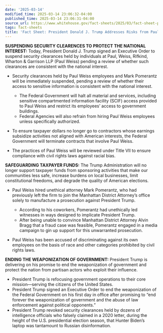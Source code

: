 ```yaml
---
date: '2025-03-14'
modified_time: 2025-03-14 23:06:32-04:00
published_time: 2025-03-14 23:06:31-04:00
source_url: https://www.whitehouse.gov/fact-sheets/2025/03/fact-sheet-president-donald-j-trump-addresses-risks-from-paul-weiss/
tags: fact-sheets
title: 'Fact Sheet: President Donald J. Trump Addresses Risks from Paul Weiss'
---
```

 
**SUSPENDING SECURITY CLEARENCES TO PROTECT THE NATIONAL INTEREST:**
Today, President Donald J. Trump signed an Executive Order to suspend
security clearances held by individuals at Paul, Weiss, Rifkind, Wharton
& Garrison LLP (Paul Weiss) pending a review of whether such clearances
are consistent with the national interest.

-   Security clearances held by Paul Weiss employees and Mark Pomerantz
    will be immediately suspended, pending a review of whether their
    access to sensitive information is consistent with the national
    interest.
    -   The Federal Government will halt all material and services,
        including sensitive compartmented information facility (SCIF)
        access provided to Paul Weiss and restrict its employees’ access
        to government buildings.

    <!-- -->

    -   Federal Agencies will also refrain from hiring Paul Weiss
        employees unless specifically authorized.
-   To ensure taxpayer dollars no longer go to contractors whose
    earnings subsidize activities not aligned with American interests,
    the Federal Government will terminate contracts that involve Paul
    Weiss.
-   The practices of Paul Weiss will be reviewed under Title VII to
    ensure compliance with civil rights laws against racial bias.

**SAFEGUARDING TAXPAYER FUNDS:** The Trump Administration will no longer
support taxpayer funds from sponsoring activities that make our
communities less safe, increase burdens on local businesses, limit
constitutional freedoms, and degrade the quality of American elections.

-   Paul Weiss hired unethical attorney Mark Pomerantz, who had
    previously left the firm to join the Manhattan District Attorney’s
    office solely to manufacture a prosecution against President Trump.
    -   According to his coworkers, Pomerantz had unethically led
        witnesses in ways designed to implicate President Trump.

    <!-- -->

    -   After being unable to convince Manhattan District Attorney Alvin
        Bragg that a fraud case was feasible, Pomerantz engaged in a
        media campaign to gin up support for this unwarranted
        prosecution.
-   Paul Weiss has been accused of discriminating against its own
    employees on the basis of race and other categories prohibited by
    civil rights laws.

**ENDING THE WEAPONIZATION OF GOVERNMENT:** President Trump is
delivering on his promise to end the weaponization of government and
protect the nation from partisan actors who exploit their influence.  

-   President Trump is refocusing government operations to their core
    mission—serving the citizens of the United States.  
-   President Trump signed an Executive Order to end the weaponization
    of the Federal Government on his first day in office after promising
    to “end forever the weaponization of government and the abuse of law
    enforcement against political opponents.”
-   President Trump revoked security clearances held by dozens of
    intelligence officials who falsely claimed in a 2020 letter, during
    the height of the U.S. presidential election season, that Hunter
    Biden’s laptop was tantamount to Russian disinformation.
